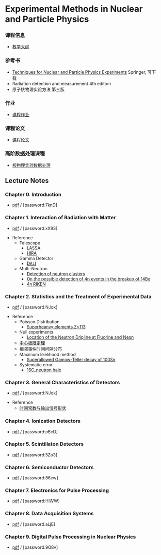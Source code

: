 # Experimental Methods in Nuclear and Particle Physics

### 课程信息
- [教学大纲](Syllabus.md)

### 参考书 
 - [Techniques for Nuclear and Particle Physics Experiments](https://link.springer.com/book/10.1007%2F978-3-642-57920-2) Springer, 可下载
 - Radiation detection and measurement 4th edition
 - 原子核物理实验方法 第三版
 
### 作业
- [课程作业](coursework.md)

### 课程论文
- [课程论文](report.md)   

 
### 高阶数据处理课程
 - [核物理实验数据处理](https://zhihuanli.github.io/Experimental-Data-Analysis-Course/)
 

## Lecture Notes

### Chapter 0. Introduction
- [pdf](https://disk.pku.edu.cn:443/link/B33C05E29FFC583D523F7190C4BA50CC) / [password:7knD]


### Chapter 1. Interaction of Radiation with Matter
- [pdf](https://disk.pku.edu.cn:443/link/32FB9A45842316DD22D30F6C533F920E) / [password:xX93]

 * Reference
   * Telescope
     * [LASSA](https://zhihuanli.github.io/Experimental-Method-in-Nuclear-Physics/chapt1/ref/LASSA_telescope.pdf)
     * [HIRA](https://zhihuanli.github.io/Experimental-Method-in-Nuclear-Physics/chapt1/ref/HIRA_telescope.pdf)
   * Gamma Detector
     * [DALI](https://zhihuanli.github.io/Experimental-Method-in-Nuclear-Physics/chapt1/ref/DALI_array.pdf)
   * Multi-Neutron
     * [Detection of neutron clusters](https://zhihuanli.github.io/Experimental-Method-in-Nuclear-Physics/chapt1/ref/PhysRevC.65.044006_Detection_of_neutron_clusters.pdf)
     * [On the possible detection of 4n events in the breakup of 14Be](https://zhihuanli.github.io/Experimental-Method-in-Nuclear-Physics/chapt1/ref/On_the_possible_detection_of_4n_events_in_the_breakup_of_14Be.pdf)
     * [4n RIKEN](https://zhihuanli.github.io/Experimental-Method-in-Nuclear-Physics/chapt1/ref/PhysRevLett.116.052501.pdf)
    
### Chapter 2. Statistics and the Treatment of Experimental Data
- [pdf](https://disk.pku.edu.cn:443/link/585E29552245E19DDDDD5E369CC6FCF5) / [password:NJqk]
 * Reference
     * Poisson Distribution
       * [Superheanvy elements Z=113](https://zhihuanli.github.io/Experimental-Method-in-Nuclear-Physics/chapt2/ref/JPSJ103201.pdf)
     * Null experiments
       * [Location of the Neutron Dripline at Fluorine and Neon](https://zhihuanli.github.io/Experimental-Method-in-Nuclear-Physics/chapt2/ref/PhysRevLett.123.212501.pdf)
     * [中心极限定理](https://zhihuanli.github.io/Experimental-Method-in-Nuclear-Physics/chapt2/2.centerlimit.html)
     * [相邻事件时间间隔分布](https://zhihuanli.github.io/Experimental-Method-in-Nuclear-Physics/chapt2/2.distribution_of_time_intervals.html)
     * Maximum likelihood method
       * [Superallowed Gamow-Teller decay of 100Sn](https://zhihuanli.github.io/Experimental-Method-in-Nuclear-Physics/chapt2/ref/Nature_11116.pdf)
     * Systematic error
       * [16C_neutron halo](https://zhihuanli.github.io/Experimental-Method-in-Nuclear-Physics/chapt2/ref/NPA709.103.16C_halo.pdf) 

### Chapter 3. General Characteristics of Detectors

- [pdf](https://disk.pku.edu.cn:443/link/585E29552245E19DDDDD5E369CC6FCF5) / [password:NJqk]

 * Reference
     * [时间常数与输出信号形状](https://nbviewer.jupyter.org/github/pkuNucexp/experimental-methods/blob/master/chapt3/time%20constant%20RC.ipynb)
### Chapter 4. Ionization Detectors

- [pdf](https://disk.pku.edu.cn:443/link/C35B40D2E25786F2BE22505C4F60840E) / [password:pBcD]

### Chapter 5. Scintillaton Detectors

- [pdf](https://disk.pku.edu.cn:443/link/A484F455EE8E17F7D906D910B3CBFEC9) / [password:5Zo3]

### Chapter 6. Semiconductor Detectors

- [pdf](https://disk.pku.edu.cn:443/link/D0A8E3DFAC2E432DBEBFF86FD89C3F69) / [password:86ew]

### Chapter 7. Electronics for Pulse Processing

- [pdf](https://disk.pku.edu.cn:443/link/CAFDA02B34D12A696DB42C0F0746EC89) / [password:HIWW]

### Chapter 8. Data Acquisition Systems

- [pdf](https://disk.pku.edu.cn:443/link/529CED0A7D4F627D261113B4FCE880AD) / [password:aLjE]

### Chapter 9. Digital Pulse Processing in Nuclear Physics

- [pdf](https://disk.pku.edu.cn:443/link/EC166216D912BF3E3A780439BA9CD4E6) / [password:9Q8v]
